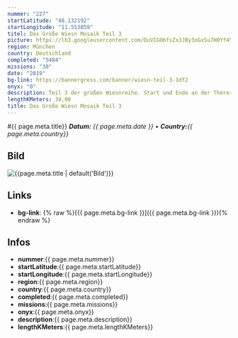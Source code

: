 ```yaml
---
nummer: "227"
startLatitude: "48.132192"
startLongitude: "11.553859"
titel: Das Große Wiesn Mosaik Teil 3
picture: https://lh3.googleusercontent.com/DuVIGO6fsZxJJBy3oGxSu7H0Yf4SNQ5IxwdZCS-dXSeEKoL9N4K56rs-QG7AGINYFc1_yp47niG1UpnJbQZMiTi-mOihTzrn6abhyjkXJcahuteWFThq3OpqnfCBFAoaTUrhO8beu6mTnvKFIr12wW00ZiX1oovLKTSgOzydX3y-P1QlAVhqaTvLipUmNTfGlQ1UMjUEHZyzcO5TFjzqdb_HU1m_ixr3K35UEUs8AbE_6iFJs32LcC2o1eWIt9FUmTgX9lHmpML3WE5HilC3YudWGpng0PHHk-HeYeivTBpR_ZdRD0Sxvffqw7n6fZToN7flxCoMduDGc8SXXu1-P41MOTtjKqmMDehzJrQLD_mCsTtBhV5dCPZphWnGgvHlmMpIUCiSQej5Pi0IYKGJbCKR-oomIszVrARtoOITWhC1pn23JpYu4WWRkSNgUeS3ZKOOEZyrlVnorb2uRd5Vg08QgcGpYr41-pucQAQgNGyy7N5P9HkvjLseayOnsAnH_f7gCKsI8oj7Cj7J1Y6bpp9WKPMAE6MorDnJJ3f9-XJZ6tT2S84RIUmyENMQhp3bhdnxvsMYDweP74VB9JIuC7gVIy6N-tE_8lnl3f7bcPnZNqnGiDx_X2surfJslbm3hj8sea2ki5GNvy2r7UrjA3hkbi3Yn6B4s0dDyuCrhBvM5LMWsR_US4kTuwLQ4op2Yl9wyAS9Q_HqOn4pWc2KQAD07Am6VMDlAO9lS-y-WfWoQ2pnP4rWHJBsBWXsdSxE4CKfYv3xFcMIIuAdsx50JcWFM2xEoQOj3slnXY4wSbPSNFxGhqY8gBFUY2NRdvzpjkXg-IrUecLgTY4NW3bMjp1ft3hlytaAK3KiO2VVg_STfAt4bg=w604-h804-no?authuser=1
region: München
country: Deutschland
completed: "5484"
missions: "30"
date: "2019"
bg-link: https://bannergress.com/banner/wiesn-teil-3-1df2
onyx: "0"
description: Teil 3 der großen Wiesnreihe. Start und Ende an der Theresienwiese. Hälfte ist in Steinhauaen Viel Spaß
lengthKMeters: 34,00
title: Das Große Wiesn Mosaik Teil 3
---
```


#{{ page.meta.title}}
_**Datum:** {{ page.meta.date }} • **Country:**{{ page.meta.country}}_

## Bild
![{{page.meta.title | default('Bild')}}]({{page.meta.picture}})

## Links
- **bg-link**: {% raw %}[{{ page.meta.bg-link }}]({{ page.meta.bg-link }}){% endraw %}

## Infos
- **nummer**:{{ page.meta.nummer}}
- **startLatitude**:{{ page.meta.startLatitude}}
- **startLongitude**:{{ page.meta.startLongitude}}
- **region**:{{ page.meta.region}}
- **country**:{{ page.meta.country}}
- **completed**:{{ page.meta.completed}}
- **missions**:{{ page.meta.missions}}
- **onyx**:{{ page.meta.onyx}}
- **description**:{{ page.meta.description}}
- **lengthKMeters**:{{ page.meta.lengthKMeters}}

